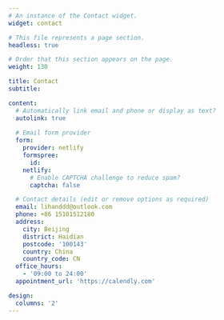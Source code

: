 ```yaml
---
# An instance of the Contact widget.
widget: contact

# This file represents a page section.
headless: true

# Order that this section appears on the page.
weight: 130

title: Contact
subtitle:

content:
  # Automatically link email and phone or display as text?
  autolink: true
  
  # Email form provider
  form:
    provider: netlify
    formspree:
      id:
    netlify:
      # Enable CAPTCHA challenge to reduce spam?
      captcha: false

  # Contact details (edit or remove options as required)
  email: lihanddd@outlook.com
  phone: +86 15101512180
  address:
    city: Beijing
    district: Haidian
    postcode: '100143'
    country: China
    country_code: CN
  office_hours:
    - '09:00 to 24:00'
  appointment_url: 'https://calendly.com'

design:
  columns: '2'
---
```

